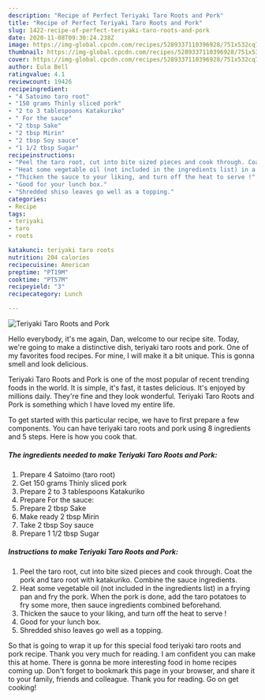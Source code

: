 ```yaml
---
description: "Recipe of Perfect Teriyaki Taro Roots and Pork"
title: "Recipe of Perfect Teriyaki Taro Roots and Pork"
slug: 1422-recipe-of-perfect-teriyaki-taro-roots-and-pork
date: 2020-11-08T09:30:24.238Z
image: https://img-global.cpcdn.com/recipes/5289337110396928/751x532cq70/teriyaki-taro-roots-and-pork-recipe-main-photo.jpg
thumbnail: https://img-global.cpcdn.com/recipes/5289337110396928/751x532cq70/teriyaki-taro-roots-and-pork-recipe-main-photo.jpg
cover: https://img-global.cpcdn.com/recipes/5289337110396928/751x532cq70/teriyaki-taro-roots-and-pork-recipe-main-photo.jpg
author: Eula Bell
ratingvalue: 4.1
reviewcount: 19426
recipeingredient:
- "4 Satoimo taro root"
- "150 grams Thinly sliced pork"
- "2 to 3 tablespoons Katakuriko"
- " For the sauce"
- "2 tbsp Sake"
- "2 tbsp Mirin"
- "2 tbsp Soy sauce"
- "1 1/2 tbsp Sugar"
recipeinstructions:
- "Peel the taro root, cut into bite sized pieces and cook through. Coat the pork and taro root with katakuriko. Combine the sauce ingredients."
- "Heat some vegetable oil (not included in the ingredients list) in a frying pan and fry the pork. When the pork is done, add the taro potatoes to fry some more, then sauce ingredients combined beforehand."
- "Thicken the sauce to your liking, and turn off the heat to serve !"
- "Good for your lunch box."
- "Shredded shiso leaves go well as a topping."
categories:
- Recipe
tags:
- teriyaki
- taro
- roots

katakunci: teriyaki taro roots 
nutrition: 204 calories
recipecuisine: American
preptime: "PT19M"
cooktime: "PT57M"
recipeyield: "3"
recipecategory: Lunch

---
```



![Teriyaki Taro Roots and Pork](https://img-global.cpcdn.com/recipes/5289337110396928/751x532cq70/teriyaki-taro-roots-and-pork-recipe-main-photo.jpg)

Hello everybody, it's me again, Dan, welcome to our recipe site. Today, we're going to make a distinctive dish, teriyaki taro roots and pork. One of my favorites food recipes. For mine, I will make it a bit unique. This is gonna smell and look delicious.

Teriyaki Taro Roots and Pork is one of the most popular of recent trending foods in the world. It is simple, it's fast, it tastes delicious. It's enjoyed by millions daily. They're fine and they look wonderful. Teriyaki Taro Roots and Pork is something which I have loved my entire life.




To get started with this particular recipe, we have to first prepare a few components. You can have teriyaki taro roots and pork using 8 ingredients and 5 steps. Here is how you cook that.

<!--inarticleads1-->

##### The ingredients needed to make Teriyaki Taro Roots and Pork:

1. Prepare 4 Satoimo (taro root)
1. Get 150 grams Thinly sliced pork
1. Prepare 2 to 3 tablespoons Katakuriko
1. Prepare  For the sauce:
1. Prepare 2 tbsp Sake
1. Make ready 2 tbsp Mirin
1. Take 2 tbsp Soy sauce
1. Prepare 1 1/2 tbsp Sugar




<!--inarticleads2-->

##### Instructions to make Teriyaki Taro Roots and Pork:

1. Peel the taro root, cut into bite sized pieces and cook through. Coat the pork and taro root with katakuriko. Combine the sauce ingredients.
1. Heat some vegetable oil (not included in the ingredients list) in a frying pan and fry the pork. When the pork is done, add the taro potatoes to fry some more, then sauce ingredients combined beforehand.
1. Thicken the sauce to your liking, and turn off the heat to serve !
1. Good for your lunch box.
1. Shredded shiso leaves go well as a topping.




So that is going to wrap it up for this special food teriyaki taro roots and pork recipe. Thank you very much for reading. I am confident you can make this at home. There is gonna be more interesting food in home recipes coming up. Don't forget to bookmark this page in your browser, and share it to your family, friends and colleague. Thank you for reading. Go on get cooking!
